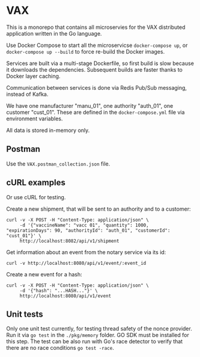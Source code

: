 
# VAX

This is a monorepo that contains all microservies for the VAX distributed application written in the Go language.

Use Docker Compose to start all the microservicse `docker-compose up`, or `docker-compose up --build` to force re-build the Docker images.

Services are built via a multi-stage Dockerfile, so first build is slow because it downloads the dependencies. Subsequent builds are faster thanks to Docker layer caching.  

Communication between services is done via Redis Pub/Sub messaging, instead of Kafka.

We have one manufacturer "manu_01", one authority "auth_01", one customer "cust_01".  These are defined in the `docker-compose.yml` file via environment variables.

All data is stored in-memory only. 

## Postman

Use the `VAX.postman_collection.json` file.

## cURL examples
Or use cURL for testing.

Create a new shipment, that will be sent to an authority and to a customer:
```
curl -v -X POST -H "Content-Type: application/json" \
     -d '{"vaccineName": "vacc 01", "quantity": 1000, "expirationDays": 90, "authorityId": "auth_01", "customerId": "cust_01"}' \
     http://localhost:8082/api/v1/shipment
```

Get information about an event from the notary service via its id:
```
curl -v http://localhost:8080/api/v1/event/:event_id
```

Create a new event for a hash:
```
curl -v -X POST -H "Content-Type: application/json" \
     -d '{"hash": "...HASH..."}' \
     http://localhost:8080/api/v1/event
```

## Unit tests

Only one unit test currently, for testing thread safety of the nonce provider. Run it via `go test` in the `./pkg/memory` folder. GO SDK must be installed for this step. The test can be also run with Go's race detector to verify that there are no race conditions `go test -race`.
